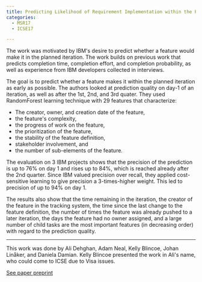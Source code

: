 ```yaml
---
title: Predicting Likelihood of Requirement Implementation within the Planned Iteration
categories:
  - MSR17
  - ICSE17

---
```


The work was motivated by IBM's desire to predict whether a feature would make it in the planned iteration. The work builds on previous work that predicts completion time, completion effort, and completion probability, as well as experience from IBM developers collected in interviews.

The goal is to predict whether a feature makes it within the planned iteration as early as possible. The authors looked at prediction quality on day-1 of an iteration, as well as after the 1st, 2nd, and 3rd quater. They used RandomForest learning technique with 29 features that characterize:

* The creator, owner, and creation date of the feature,
* the feature's complexity,
* the progress of work on the feature,
* the prioritization of the feature,
* the stability of the feature definition,
* stakeholder involvement, and
* the number of sub-elements of the feature.

The evaluation on 3 IBM projects shows that the precision of the prediction is up to 76% on day 1 and rises up to 84%, which is reached already after the 2nd quarter. Since IBM valued precision over recall, they applied cost-sensitive learning to give precision a 3-times-higher weight. This led to precision of up to 94% on day 1.

The results also show that the time remaining in the iteration, the creator of the feature in the tracking system, the time since the last change to the feature definition, the number of times the feature was already pushed to a later iteration, the days the feature had no owner assigned, and a large number of child tasks are the most important features (in decreasing order) with regard to the prediction quality.

---

This work was done by Ali Dehghan, Adam Neal, Kelly Blincoe, Johan Linåker, and Daniela Damian. Kelly Blincoe presented the work in Ali's name, who could come to ICSE due to Visa issues.

[See paper preprint](http://aliweb.me/wp-content/uploads/2017/04/Predicting-Likelihood-of-Requirement-Implementation-within-the-Planned-Iteration-An-Empirical-Study-at-IBM.pdf)
